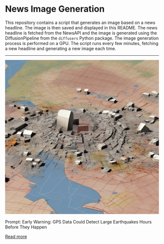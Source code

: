 # News Image Generation
This repository contains a script that generates an image based on a news headline. The image is then saved and displayed in this README.
The news headline is fetched from the NewsAPI and the image is generated using the DiffusionPipeline from the `diffusers` Python package. The image generation process is performed on a GPU.
The script runs every few minutes, fetching a new headline and generating a new image each time.

---

![Generated Image](image.png)

Prompt: Early Warning: GPS Data Could Detect Large Earthquakes Hours Before They Happen

[Read more](https://scitechdaily.com/early-warning-gps-data-could-detect-large-earthquakes-hours-before-they-happen/)